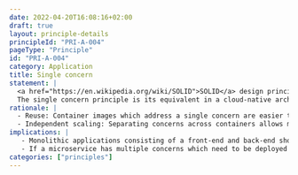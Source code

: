 ```yaml
---
date: 2022-04-20T16:08:16+02:00
draft: true
layout: principle-details
principleId: "PRI-A-004"
pageType: "Principle"
id: "PRI-A-004"
category: Application
title: Single concern
statement: |
  <a href="https://en.wikipedia.org/wiki/SOLID">SOLID</a> design principles include the principle of single responsibility, meaning that every class should have only one responsibility.<br/>
  The single concern principle is its equivalent in a cloud-native architecture, stating that a container should address a single problem.
rationale: |
  - Reuse: Container images which address a single concern are easier to reuse in other applications without modification and need for re-testing.<br/>
  - Independent scaling: Separating concerns across containers allows more fine-grained scaling of application components.
implications: |
   - Monolithic applications consisting of a front-end and back-end should be deployed independently as separate containers, rather than bundled.<br/>
   - If a microservice has multiple concerns which need to be deployed as a single entity, use constructs such as sidecars or init containers to maintain the single concern principle at the container-level.
categories: ["principles"]
---
```


